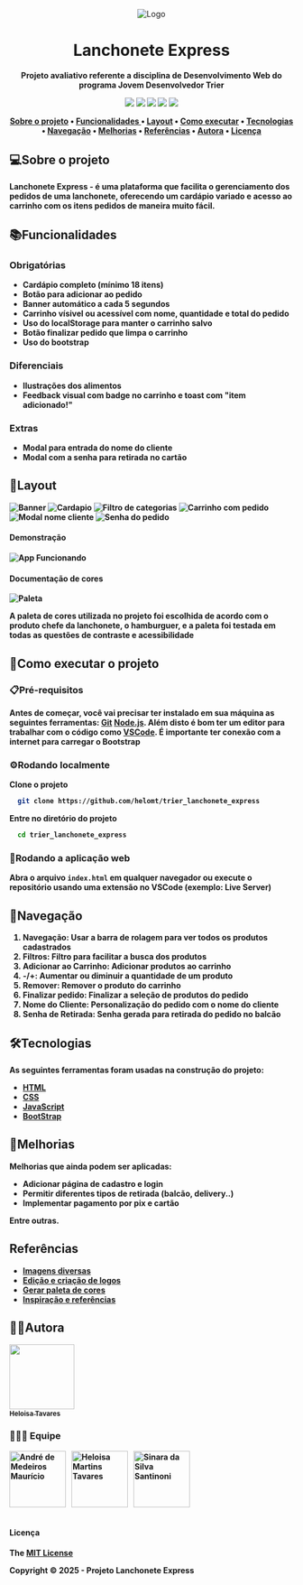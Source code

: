 <p align="center">
  <div align="center">
     <img src="\img\icon.png" alt="Logo" align="center"/>
  </div>
</p>
 



<h1 align="center">Lanchonete Express</h1>
<p align="center"> <strong> Projeto avaliativo referente a disciplina de Desenvolvimento Web do programa Jovem Desenvolvedor Trier </p>

<p align="center">
  <img src="https://img.shields.io/badge/Bootstrap-563D7C?style=for-the-badge&logo=bootstrap&logoColor=white"/>
   <img src="https://img.shields.io/badge/HTML-FE5020?logo=html5&logoColor=white&style=for-the-badge"/>
   <img src="https://img.shields.io/badge/JavaScript-F7DF1E?logo=javascript&logoColor=black&style=for-the-badge"/>
   <img src="https://img.shields.io/badge/CSS-2D53E5?logo=css&logoColor=white&style=for-the-badge"/>
   <img src="https://img.shields.io/badge/-netlify-blue?style=for-the-badge&logo=netlify&logoColor=green"/>
</p>

<div align="center">

[Sobre o projeto](#sobre-o-projeto) • [Funcionalidades ](#funcionalidades) • [Layout](#layout) • [Como executar](#como-executar-o-projeto) • [Tecnologias](#tecnologias) • [Navegação](#navegação) • [Melhorias](#melhorias) • [Referências](#referências) • [Autora](#autora) • [Licença](#licença)

</div>

## 💻Sobre o projeto

**Lanchonete Express** - é uma plataforma que facilita o gerenciamento dos pedidos de uma lanchonete, oferecendo um cardápio variado e acesso ao carrinho com os itens pedidos de maneira muito fácil.

## 📚Funcionalidades

### Obrigatórias

- Cardápio completo (mínimo 18 itens)
- Botão para adicionar ao pedido
- Banner automático a cada 5 segundos
- Carrinho vísivel ou acessível com nome, quantidade e total do pedido
- Uso do localStorage para manter o carrinho salvo
- Botão finalizar pedido que limpa o carrinho
- Uso do bootstrap

### Diferenciais

- Ilustrações dos alimentos
- Feedback visual com badge no carrinho e toast com "item adicionado!"


### Extras

- Modal para entrada do nome do cliente
- Modal com a senha para retirada no cartão

## 🎨Layout

<img src="\img\screenshots\banner.png" alt="Banner"/>
<img src="\img\screenshots\cardapio.png" alt="Cardapio"/>
<img src="\img\screenshots\filtro.png" alt="Filtro de categorias"/>
<img src="\img\screenshots\carrinho.png" alt="Carrinho com pedido"/>
<img src="\img\screenshots\nome.png" alt="Modal nome cliente"/>
<img src="\img\screenshots\senha.png" alt="Senha do pedido"/>

#### Demonstração

<img src="\img\gif\func.gif" alt="App Funcionando">

#### Documentação de cores

<img src="\img\screenshots\paleta.png" alt="Paleta"/>

A paleta de cores utilizada no projeto foi escolhida de acordo com o produto chefe da lanchonete, o hamburguer, e a paleta foi testada em todas as questões de contraste e acessibilidade

## 🚀Como executar o projeto


### 📋Pré-requisitos

Antes de começar, você vai precisar ter instalado em sua máquina as seguintes ferramentas:
[Git](https://git-scm.com)
[Node.js](https://nodejs.org/en).
Além disto é bom ter um editor para trabalhar com o código como [VSCode](https://code.visualstudio.com/).
É importante ter conexão com a internet para carregar o Bootstrap

### ⚙️Rodando localmente

Clone o projeto

```bash
  git clone https://github.com/helomt/trier_lanchonete_express
```

Entre no diretório do projeto

```bash
  cd trier_lanchonete_express
```

### 🧭Rodando a aplicação web

Abra o arquivo `index.html` em qualquer navegador ou execute o repositório usando uma extensão no VSCode (exemplo: Live Server)

## 🚢Navegação

1. **Navegação**: Usar a barra de rolagem para ver todos os produtos cadastrados
2. **Filtros**: Filtro para facilitar a busca dos produtos
3. **Adicionar ao Carrinho**: Adicionar produtos ao carrinho 
4. **-/+**: Aumentar ou diminuir a quantidade de um produto
5. **Remover**: Remover o produto do carrinho
6. **Finalizar pedido**: Finalizar a seleção de produtos do pedido
7. **Nome do Cliente**: Personalização do pedido com o nome do cliente
8. **Senha de Retirada**: Senha gerada para retirada do pedido no balcão

## 🛠️Tecnologias

As seguintes ferramentas foram usadas na construção do projeto:

- [HTML](https://developer.mozilla.org/pt-BR/docs/Web/HTML)
- [CSS](https://developer.mozilla.org/pt-BR/docs/Web/CSS)
- [JavaScript](https://developer.mozilla.org/pt-BR/docs/Web/JavaScript)
- [BootStrap](https://getbootstrap.com/)


## 🚩Melhorias

Melhorias que ainda podem ser aplicadas:

- Adicionar página de cadastro e login
- Permitir diferentes tipos de retirada (balcão, delivery..)
- Implementar pagamento por pix e cartão

Entre outras.

## Referências
- [Imagens diversas](https://unsplash.com/pt-br)
- [Edição e criação de logos](https://www.canva.com/)
- [Gerar paleta de cores](https://coolors.co/)
- [Inspiração e referências](https://dribbble.com/)
  

## 🐱‍👤Autora

[<img src="https://avatars.githubusercontent.com/helomt" width=115><br><sub>Heloisa Tavares</sub>](https://github.com/helomt)

### 👩👩🧑 Equipe
<div style="display:flex; align-items: start;">

<a href="https://github.com/andresenai-dotcom">
   <img src="https://avatars.githubusercontent.com/andresenai-dotcom" alt="André de Medeiros Maurício" style="width: 100px; margin-right: 10px;">
  </a>
<a href="https://github.com/helomt">
   <img src="https://avatars.githubusercontent.com/helomt" alt="Heloisa Martins Tavares" style="width: 100px; margin-right: 10px;">
  </a>
  <a href="https://github.com/sinara-santinoni">
   <img src="https://avatars.githubusercontent.com/sinara-santinoni" alt="Sinara da Silva Santinoni" style="width: 100px; margin-right: 10px;">
  </a>
  
</div>
<br>

#### Licença

The [MIT License](https://choosealicense.com/licenses/mit/)

Copyright :copyright: 2025 - Projeto Lanchonete Express
